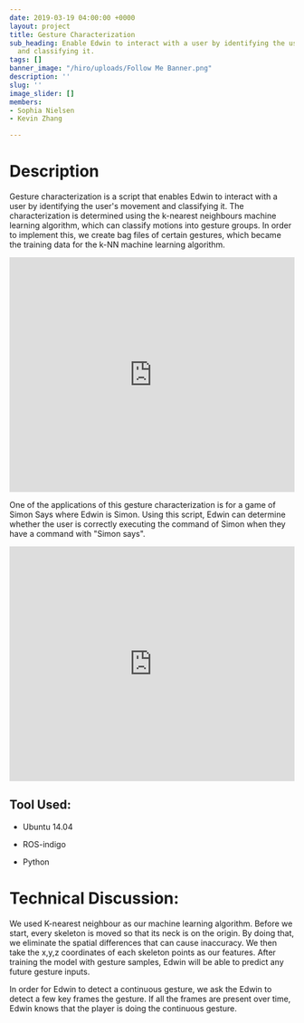 ```yaml
---
date: 2019-03-19 04:00:00 +0000
layout: project
title: Gesture Characterization
sub_heading: Enable Edwin to interact with a user by identifying the user's movement
  and classifying it.
tags: []
banner_image: "/hiro/uploads/Follow Me Banner.png"
description: ''
slug: ''
image_slider: []
members:
- Sophia Nielsen
- Kevin Zhang

---
```

# Description 

Gesture characterization is a script that enables Edwin to interact with a user by identifying the user's movement and classifying it. The characterization is determined using the k-nearest neighbours machine learning algorithm, which can classify motions into gesture groups. In order to implement this, we create bag files of certain gestures, which became the training data for the k-NN machine learning algorithm. 

<iframe width="100%" height="415" src="https://www.youtube.com/embed/xjIaE0qrZJk" frameborder="0" allow="accelerometer; autoplay; encrypted-media; gyroscope; picture-in-picture" allowfullscreen></iframe>

One of the applications of this gesture characterization is for a game of Simon Says where Edwin is Simon. Using this script, Edwin can determine whether the user is correctly executing the command of Simon when they have a command with "Simon says". 

<iframe width="100%" height="415" src="https://www.youtube.com/embed/QB8nBHxtrKg" frameborder="0" allow="accelerometer; autoplay; encrypted-media; gyroscope; picture-in-picture" allowfullscreen></iframe>

## Tool Used:

 * Ubuntu 14.04

 * ROS-indigo

 * Python

# Technical Discussion: 

We used K-nearest neighbour as our machine learning algorithm. Before we start, every skeleton is moved so that its neck is on the origin. By doing that, we eliminate the spatial differences that can cause inaccuracy. We then take the x,y,z coordinates of each skeleton points as our features. After training the model with gesture samples, Edwin will be able to predict any future gesture inputs.

In order for Edwin to detect a continuous gesture, we ask the Edwin to detect a few key frames the gesture. If all the frames are present over time, Edwin knows that the player is doing the continuous gesture.